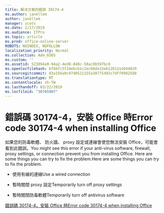 ```yaml
---
title: 解決方案的錯誤 30174-4
ms.author: janellem
author: janellem
manager: scotv
ms.date: 1/17/2019
ms.audience: ITPro
ms.topic: article
ms.prod: office-online-server
ROBOTS: NOINDEX, NOFOLLOW
localization_priority: Normal
ms.collection: Adm_O365
ms.custom: ''
ms.assetid: 523894a9-94a2-4ed8-848c-58ac9b597bc8
ms.openlocfilehash: bf6bfc5f24ebcb1c2ec60de32eb12812a1044020
ms.sourcegitcommit: 03a156a9c9740521155a30775492c7dff0982588
ms.translationtype: MT
ms.contentlocale: zh-TW
ms.lasthandoff: 03/22/2019
ms.locfileid: "30765907"
---
```

# <a name="error-code-30174-4-when-installing-office"></a><span data-ttu-id="d429e-102">錯誤碼 30174-4，安裝 Office 時</span><span class="sxs-lookup"><span data-stu-id="d429e-102">Error code 30174-4 when installing Office</span></span>

<span data-ttu-id="d429e-103">如果您的防毒軟體、 防火牆、 proxy 設定或連線會使您無法安裝 Office，可能會看到此錯誤。</span><span class="sxs-lookup"><span data-stu-id="d429e-103">You might see this error if your anti-virus software, firewall, proxy settings, or connection prevent you from installing Office.</span></span> <span data-ttu-id="d429e-104">Here are some things you can try to fix the problem.</span><span class="sxs-lookup"><span data-stu-id="d429e-104">Here are some things you can try to fix the problem.</span></span>
  
- <span data-ttu-id="d429e-105">使用有線的連線</span><span class="sxs-lookup"><span data-stu-id="d429e-105">Use a wired connection</span></span>
    
- <span data-ttu-id="d429e-106">暫時關閉 proxy 設定</span><span class="sxs-lookup"><span data-stu-id="d429e-106">Temporarily turn off proxy settings</span></span>
    
- <span data-ttu-id="d429e-107">暫時關閉防毒軟體</span><span class="sxs-lookup"><span data-stu-id="d429e-107">Temporarily turn off antivirus software</span></span>
    
[<span data-ttu-id="d429e-108">錯誤碼 30174-4，安裝 Office 時</span><span class="sxs-lookup"><span data-stu-id="d429e-108">Error code 30174-4 when installing Office</span></span>](https://support.office.com/article/5d5551db-266f-47b3-93fc-d51c2e8f4c0b?wt.mc_id=Alchemy_ClientDIA)
  


